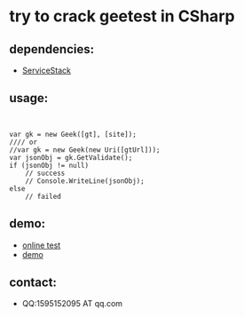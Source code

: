 # try to crack geetest in CSharp
## dependencies: ##
+ [ServiceStack](https://github.com/ServiceStack/ServiceStack/)

## usage: ##
<pre><code>

var gk = new Geek([gt], [site]);
//// or
//var gk = new Geek(new Uri([gtUrl]));
var jsonObj = gk.GetValidate();
if (jsonObj != null)
    // success
    // Console.WriteLine(jsonObj);
else
    // failed
</code></pre>

## demo: 
+ [online test](http://120.25.101.52/gee/test.aspx )
+ [demo](http://120.25.101.52/gee/geetest.gif)

## contact:  ##
+ QQ:1595152095 AT qq.com